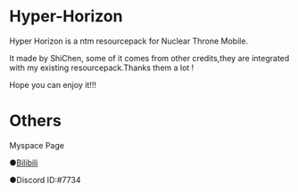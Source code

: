# Hyper-Horizon

Hyper Horizon is a ntm resourcepack for Nuclear Throne Mobile.

It made by ShiChen, some of it comes from other credits,they are integrated with my existing resourcepack.Thanks them a lot !

Hope you can enjoy it!!!

# Others
Myspace Page

●[Bilibili](https://space.bilibili.com/420780210?share_medium=android&share_source=copy_link&bbid=XUB3662B546892C3E3BC435CA216F492A635D&ts=1692070585859)

●Discord ID:#7734

